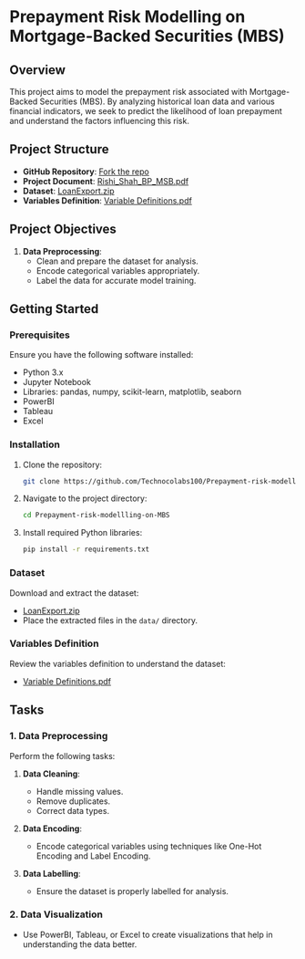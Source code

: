 
# Prepayment Risk Modelling on Mortgage-Backed Securities (MBS)

## Overview
This project aims to model the prepayment risk associated with Mortgage-Backed Securities (MBS). By analyzing historical loan data and various financial indicators, we seek to predict the likelihood of loan prepayment and understand the factors influencing this risk.

## Project Structure
- **GitHub Repository**: [Fork the repo](https://github.com/Technocolabs100/Prepayment-risk-modellling-on-MBS)
- **Project Document**: [Rishi_Shah_BP_MSB.pdf](https://github.com/Technocolabs100/Prepayment-risk-modellling-on-MBS/blob/main/Rishi_Shah_BP_MSB.pdf)
- **Dataset**: [LoanExport.zip](https://github.com/Technocolabs100/Prepayment-risk-modellling-on-MBS/blob/main/LoanExport.zip)
- **Variables Definition**: [Variable Definitions.pdf](https://github.com/Technocolabs100/Prepayment-risk-modellling-on-MBS/blob/main/Variable%20Definitions.pdf)

## Project Objectives
1. **Data Preprocessing**:
    - Clean and prepare the dataset for analysis.
    - Encode categorical variables appropriately.
    - Label the data for accurate model training.

## Getting Started
### Prerequisites
Ensure you have the following software installed:
- Python 3.x
- Jupyter Notebook
- Libraries: pandas, numpy, scikit-learn, matplotlib, seaborn
- PowerBI
- Tableau
- Excel
### Installation
1. Clone the repository:
    ```sh
    git clone https://github.com/Technocolabs100/Prepayment-risk-modellling-on-MBS.git
    ```
2. Navigate to the project directory:
    ```sh
    cd Prepayment-risk-modellling-on-MBS
    ```
3. Install required Python libraries:
    ```sh
    pip install -r requirements.txt
    ```
### Dataset
Download and extract the dataset:
- [LoanExport.zip](https://github.com/Technocolabs100/Prepayment-risk-modellling-on-MBS/blob/main/LoanExport.zip)
- Place the extracted files in the `data/` directory.

### Variables Definition
Review the variables definition to understand the dataset:
- [Variable Definitions.pdf](https://github.com/Technocolabs100/Prepayment-risk-modellling-on-MBS/blob/main/Variable%20Definitions.pdf)

## Tasks

### 1. Data Preprocessing
Perform the following tasks:
1. **Data Cleaning**:
    - Handle missing values.
    - Remove duplicates.
    - Correct data types.
  
2. **Data Encoding**:
    - Encode categorical variables using techniques like One-Hot Encoding and Label Encoding.

3. **Data Labelling**:
    - Ensure the dataset is properly labelled for analysis.

### 2. Data Visualization 
- Use PowerBI, Tableau, or Excel to create visualizations that help in understanding the data better.

